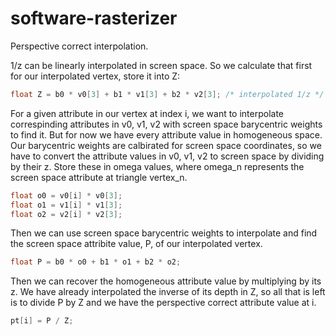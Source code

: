 # software-rasterizer

Perspective correct interpolation.

1/z can be linearly interpolated in screen space.  So we calculate that first for our interpolated vertex, store it into Z:
```c
float Z = b0 * v0[3] + b1 * v1[3] + b2 * v2[3]; /* interpolated 1/z */
```

For a given attribute in our vertex at index i, we want to interpolate correspinding attributes in v0, v1, v2 with screen space barycentric weights to find it.  But for now we have every attribute value in homogeneous space.  Our barycentric weights are calbirated for screen space coordinates, so we have to convert the attribute values in v0, v1, v2 to screen space by dividing by their z.  Store these in omega values, where omega_n represents the screen space attribute at triangle vertex_n.  
```c
float o0 = v0[i] * v0[3];
float o1 = v1[i] * v1[3];
float o2 = v2[i] * v2[3];
```
Then we can use screen space barycentric weights to interpolate and find the screen space attribite value, P, of our interpolated vertex.
```c
float P = b0 * o0 + b1 * o1 + b2 * o2;
```
Then we can recover the homogeneous attribute value by multiplying by its z.  We have already interpolated the inverse of its depth in Z, so all that is left is to divide P by Z and we have the perspective correct attribute value at i.
```c
pt[i] = P / Z;
```
